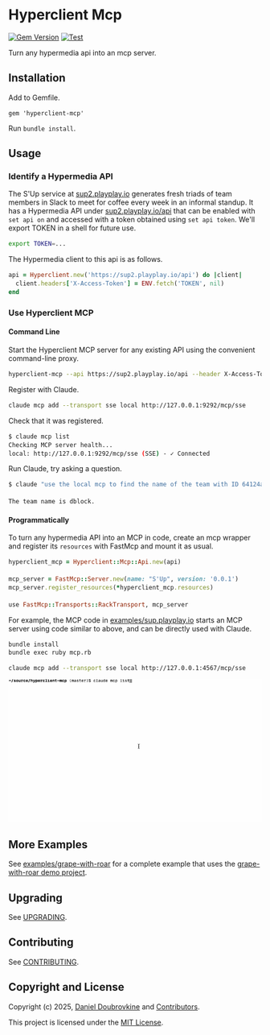 # Hyperclient Mcp

[![Gem Version](https://badge.fury.io/rb/hyperclient-mcp.svg)](https://badge.fury.io/rb/hyperclient-mcp)
[![Test](https://github.com/dblock/hyperclient-mcp/actions/workflows/test.yml/badge.svg?branch=master)](https://github.com/dblock/hyperclient-mcp/actions/workflows/test.yml)

Turn any hypermedia api into an mcp server.

## Installation

Add to Gemfile.

```
gem 'hyperclient-mcp'
```

Run `bundle install`.

## Usage

### Identify a Hypermedia API

The S'Up service at [sup2.playplay.io](https://sup2.playplay.io) generates fresh triads of team members in Slack to meet for coffee every week in an informal standup. It has a Hypermedia API under [sup2.playplay.io/api](https://sup2.playplay.io/api) that can be enabled with `set api on` and accessed with a token obtained using `set api token`. We'll export TOKEN in a shell for future use.

```bash
export TOKEN=...
```

The Hypermedia client to this api is as follows.

```ruby
api = Hyperclient.new('https://sup2.playplay.io/api') do |client|
  client.headers['X-Access-Token'] = ENV.fetch('TOKEN', nil)
end
```

### Use Hyperclient MCP

#### Command Line

Start the Hyperclient MCP server for any existing API using the convenient command-line proxy.

```bash
hyperclient-mcp --api https://sup2.playplay.io/api --header X-Access-Token=#$TOKEN start
```

Register with Claude.

```bash
claude mcp add --transport sse local http://127.0.0.1:9292/mcp/sse
```

Check that it was registered.

```bash
$ claude mcp list
Checking MCP server health...
local: http://127.0.0.1:9292/mcp/sse (SSE) - ✓ Connected
```

Run Claude, try asking a question.

```bash
$ claude "use the local mcp to find the name of the team with ID 64124ac95d758400015faecf"

The team name is dblock.
```

#### Programmatically

To turn any hypermedia API into an MCP in code, create an mcp wrapper and register its `resources` with FastMcp and mount it as usual.

```ruby
hyperclient_mcp = Hyperclient::Mcp::Api.new(api)

mcp_server = FastMcp::Server.new(name: "S'Up", version: '0.0.1')
mcp_server.register_resources(*hyperclient_mcp.resources)

use FastMcp::Transports::RackTransport, mcp_server
```

For example, the MCP code in [examples/sup.playplay.io](examples/sup.playplay.io/) starts an MCP server using code similar to above, and can be directly used with Claude.

```bash
bundle install
bundle exec ruby mcp.rb
```

```bash
claude mcp add --transport sse local http://127.0.0.1:4567/mcp/sse
```

![](examples/sup.playplay.io/mcp.gif)

## More Examples

See [examples/grape-with-roar](examples/grape-with-roar/) for a complete example that uses the [grape-with-roar demo project](https://github.com/ruby-grape/grape-with-roar).

## Upgrading

See [UPGRADING](UPGRADING.md).

## Contributing

See [CONTRIBUTING](CONTRIBUTING.md).

## Copyright and License

Copyright (c) 2025, [Daniel Doubrovkine](https://twitter.com/dblockdotorg) and [Contributors](CHANGELOG.md).

This project is licensed under the [MIT License](LICENSE.md).
